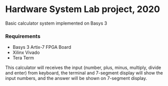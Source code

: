 # Hardware System Lab project, 2020
Basic calculator system implemented on Basys 3

### Requirements
- Basys 3 Artix-7 FPGA Board
- Xilinx Vivado
- Tera Term

This calculator will receives the input (number, plus, minus, multiply, divide and enter) from keyboard, the terminal and 7-segment display will show the input numbers, and the answer will be shown on 7-segment display.
